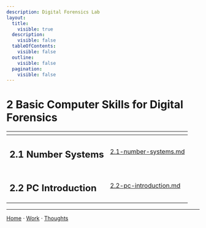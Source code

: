 ```yaml
---
description: Digital Forensics Lab
layout:
  title:
    visible: true
  description:
    visible: false
  tableOfContents:
    visible: false
  outline:
    visible: false
  pagination:
    visible: false
---
```


# 2 Basic Computer Skills for Digital Forensics

<table data-view="cards" data-full-width="false"><thead><tr><th></th><th data-hidden data-card-target data-type="content-ref"></th></tr></thead><tbody><tr><td><h2>2.1 Number Systems</h2></td><td><a href="2.1-number-systems.md">2.1-number-systems.md</a></td></tr><tr><td><h2>2.2 PC Introduction</h2></td><td><a href="2.2-pc-introduction.md">2.2-pc-introduction.md</a></td></tr></tbody></table>

***

[Home](https://sophiecchen.gitbook.io/sophie-chen) ⋅ [Work](https://sophiecchen.gitbook.io/sophie-chen/work) ⋅ [Thoughts](https://sophiecchen.gitbook.io/sophie-chen/thoughts)